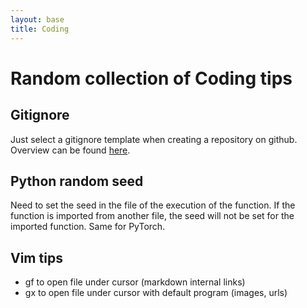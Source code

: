 ```yaml
---
layout: base
title: Coding
---
```


# Random collection of Coding tips

## Gitignore

Just select a gitignore template when creating a repository on github. Overview can be found [here](https://github.com/github/gitignore).


## Python random seed

Need to set the seed in the file of the execution of the function. If the function is imported from another file, the seed will not be set for the imported function. Same for PyTorch.

## Vim tips

- gf to open file under cursor (markdown internal links)
- gx to open file under cursor with default program (images, urls)
